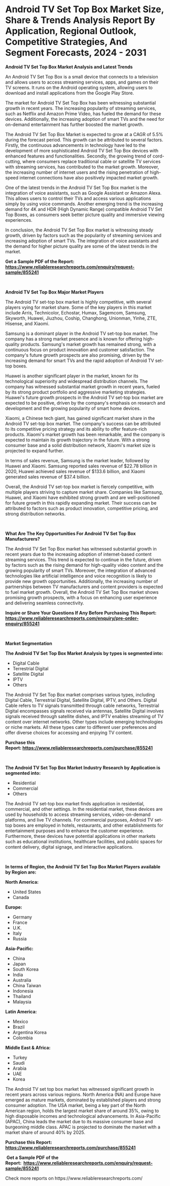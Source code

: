 <p><h1>Android TV Set Top Box Market Size, Share & Trends Analysis Report By Application, Regional Outlook, Competitive Strategies, And Segment Forecasts, 2024 - 2031</h1></p><p><strong>Android TV Set Top Box Market Analysis and Latest Trends</strong></p>
<p><p>An Android TV Set Top Box is a small device that connects to a television and allows users to access streaming services, apps, and games on their TV screens. It runs on the Android operating system, allowing users to download and install applications from the Google Play Store.</p><p>The market for Android TV Set Top Box has been witnessing substantial growth in recent years. The increasing popularity of streaming services, such as Netflix and Amazon Prime Video, has fueled the demand for these devices. Additionally, the increasing adoption of smart TVs and the need for on-demand entertainment has further boosted the market growth.</p><p>The Android TV Set Top Box Market is expected to grow at a CAGR of 5.5% during the forecast period. This growth can be attributed to several factors. Firstly, the continuous advancements in technology have led to the development of more sophisticated Android TV Set Top Box devices with enhanced features and functionalities. Secondly, the growing trend of cord-cutting, where consumers replace traditional cable or satellite TV services with streaming services, has contributed to the market growth. Moreover, the increasing number of internet users and the rising penetration of high-speed internet connections have also positively impacted market growth.</p><p>One of the latest trends in the Android TV Set Top Box market is the integration of voice assistants, such as Google Assistant or Amazon Alexa. This allows users to control their TVs and access various applications simply by using voice commands. Another emerging trend is the increasing demand for 4K and HDR (High Dynamic Range) compatible Android TV Set Top Boxes, as consumers seek better picture quality and immersive viewing experiences.</p><p>In conclusion, the Android TV Set Top Box market is witnessing steady growth, driven by factors such as the popularity of streaming services and increasing adoption of smart TVs. The integration of voice assistants and the demand for higher picture quality are some of the latest trends in the market.</p></p>
<p><strong>Get a Sample PDF of the Report:&nbsp; <a href="https://www.reliableresearchreports.com/enquiry/request-sample/855241">https://www.reliableresearchreports.com/enquiry/request-sample/855241</a></strong></p>
<p>&nbsp;</p>
<p><strong>Android TV Set Top Box Major Market Players</strong></p>
<p><p>The Android TV set-top box market is highly competitive, with several players vying for market share. Some of the key players in this market include Arris, Technicolor, Echostar, Humax, Sagemcom, Samsung, Skyworth, Huawei, Jiuzhou, Coship, Changhong, Unionman, Yinhe, ZTE, Hisense, and Xiaomi.</p><p>Samsung is a dominant player in the Android TV set-top box market. The company has a strong market presence and is known for offering high-quality products. Samsung's market growth has remained strong, with a continuous focus on product innovation and customer satisfaction. The company's future growth prospects are also promising, driven by the increasing demand for smart TVs and the rapid adoption of Android TV set-top boxes.</p><p>Huawei is another significant player in the market, known for its technological superiority and widespread distribution channels. The company has witnessed substantial market growth in recent years, fueled by its strong product portfolio and aggressive marketing strategies. Huawei's future growth prospects in the Android TV set-top box market are expected to be positive, driven by the company's emphasis on research and development and the growing popularity of smart home devices.</p><p>Xiaomi, a Chinese tech giant, has gained significant market share in the Android TV set-top box market. The company's success can be attributed to its competitive pricing strategy and its ability to offer feature-rich products. Xiaomi's market growth has been remarkable, and the company is expected to maintain its growth trajectory in the future. With a strong consumer base and a solid distribution network, Xiaomi's market size is projected to expand further.</p><p>In terms of sales revenue, Samsung is the market leader, followed by Huawei and Xiaomi. Samsung reported sales revenue of $22.78 billion in 2020, Huawei achieved sales revenue of $133.6 billion, and Xiaomi generated sales revenue of $37.4 billion.</p><p>Overall, the Android TV set-top box market is fiercely competitive, with multiple players striving to capture market share. Companies like Samsung, Huawei, and Xiaomi have exhibited strong growth and are well-positioned for future growth in this rapidly expanding market. Their success can be attributed to factors such as product innovation, competitive pricing, and strong distribution networks.</p></p>
<p>&nbsp;</p>
<p><strong>What Are The Key Opportunities For Android TV Set Top Box Manufacturers?</strong></p>
<p><p>The Android TV Set Top Box market has witnessed substantial growth in recent years due to the increasing adoption of internet-based content streaming services. This trend is expected to continue in the future, driven by factors such as the rising demand for high-quality video content and the growing popularity of smart TVs. Moreover, the integration of advanced technologies like artificial intelligence and voice recognition is likely to provide new growth opportunities. Additionally, the increasing number of partnerships between TV manufacturers and content providers is expected to fuel market growth. Overall, the Android TV Set Top Box market shows promising growth prospects, with a focus on enhancing user experience and delivering seamless connectivity.</p></p>
<p><strong>Inquire or Share Your Questions If Any Before Purchasing This Report: <a href="https://www.reliableresearchreports.com/enquiry/pre-order-enquiry/855241">https://www.reliableresearchreports.com/enquiry/pre-order-enquiry/855241</a></strong></p>
<p>&nbsp;</p>
<p><strong>Market Segmentation</strong></p>
<p><strong>The Android TV Set Top Box Market Analysis by types is segmented into:</strong></p>
<p><ul><li>Digital Cable</li><li>Terrestrial Digital</li><li>Satellite Digital</li><li>IPTV</li><li>Others</li></ul></p>
<p><p>The Android TV Set Top Box market comprises various types, including Digital Cable, Terrestrial Digital, Satellite Digital, IPTV, and Others. Digital Cable refers to TV signals transmitted through cable networks, Terrestrial Digital encompasses signals received via antennas, Satellite Digital involves signals received through satellite dishes, and IPTV enables streaming of TV content over internet networks. Other types include emerging technologies or niche markets. All these types cater to different user preferences and offer diverse choices for accessing and enjoying TV content.</p></p>
<p><strong>Purchase this Report:&nbsp;<a href="https://www.reliableresearchreports.com/purchase/855241">https://www.reliableresearchreports.com/purchase/855241</a></strong></p>
<p>&nbsp;</p>
<p><strong>The Android TV Set Top Box Market Industry Research by Application is segmented into:</strong></p>
<p><ul><li>Residential</li><li>Commercial</li><li>Others</li></ul></p>
<p><p>The Android TV set-top box market finds application in residential, commercial, and other settings. In the residential market, these devices are used by households to access streaming services, video-on-demand platforms, and live TV channels. For commercial purposes, Android TV set-top boxes are employed in hotels, restaurants, and other establishments for entertainment purposes and to enhance the customer experience. Furthermore, these devices have potential applications in other markets such as educational institutions, healthcare facilities, and public spaces for content delivery, digital signage, and interactive applications.</p></p>
<p>&nbsp;</p>
<p><strong>In terms of Region, the Android TV Set Top Box Market Players available by Region are:</strong></p>
<p>
    <p> <strong> North America: </strong>
        <ul>
            <li>United States</li>
            <li>Canada</li>
        </ul>
        </p> 
    <p> <strong> Europe: </strong>
        <ul>
            <li>Germany</li>
            <li>France</li>
            <li>U.K.</li>
            <li>Italy</li>
            <li>Russia</li>
        </ul>
        </p> 
    <p> <strong> Asia-Pacific: </strong>
        <ul>
            <li>China</li>
            <li>Japan</li>
            <li>South Korea</li>
            <li>India</li>
            <li>Australia</li>
            <li>China Taiwan</li>
            <li>Indonesia</li>
            <li>Thailand</li>
            <li>Malaysia</li>
        </ul>
        </p> 
    <p> <strong> Latin America: </strong>
        <ul>
            <li>Mexico</li>
            <li>Brazil</li>
            <li>Argentina Korea</li>
            <li>Colombia</li>
        </ul>
        </p> 
    <p> <strong> Middle East & Africa: </strong>
        <ul>
            <li>Turkey</li>
            <li>Saudi</li>
            <li>Arabia</li>
            <li>UAE</li>
            <li>Korea</li>
        </ul>
    </p>
    </p>
<p><p>The Android TV set top box market has witnessed significant growth in recent years across various regions. North America (NA) and Europe have emerged as mature markets, dominated by established players and strong consumer adoption. The USA market, being a key part of the North American region, holds the largest market share of around 35%, owing to high disposable incomes and technological advancements. In Asia-Pacific (APAC), China leads the market due to its massive consumer base and burgeoning middle class. APAC is projected to dominate the market with a market share of around 40% by 2025.</p></p>
<p><strong>Purchase this Report: <a href="https://www.reliableresearchreports.com/purchase/855241">https://www.reliableresearchreports.com/purchase/855241</a></strong></p>
<p>&nbsp;<strong>Get a Sample PDF of the Report:&nbsp;&nbsp;<a href="https://www.reliableresearchreports.com/enquiry/request-sample/855241">https://www.reliableresearchreports.com/enquiry/request-sample/855241</a></strong></p>
<p><strong></strong></p>
<p>Check more reports on https://www.reliableresearchreports.com/</p>